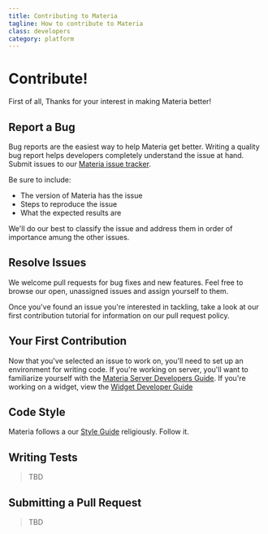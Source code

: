 ```yaml
---
title: Contributing to Materia
tagline: How to contribute to Materia
class: developers
category: platform
---
```

# Contribute!

First of all, Thanks for your interest in making Materia better!


## Report a Bug

Bug reports are the easiest way to help Materia get better.  Writing a quality bug report helps developers completely understand the issue at hand.  Submit issues to our [Materia issue tracker](https://github.com/ucfopen/Materia/issues).

Be sure to include:

* The version of Materia has the issue
* Steps to reproduce the issue
* What the expected results are

We'll do our best to classify the issue and address them in order of importance amung the other issues.

## Resolve Issues

We welcome pull requests for bug fixes and new features. Feel free to browse our open, unassigned issues and assign yourself to them.

Once you've found an issue you're interested in tackling, take a look at our first contribution tutorial for information on our pull request policy.

## Your First Contribution

Now that you've selected an issue to work on, you'll need to set up an environment for writing code. If you're working on server, you'll want to familiarize yourself with the [Materia Server Developers Guide](platform-developer-guide.html).  If you're working on a widget, view the [Widget Developer Guide](widget-developer-guide.html)


## Code Style

Materia follows a our [Style Guide](style-guide.html) religiously. Follow it.

## Writing Tests

> TBD

## Submitting a Pull Request

> TBD

